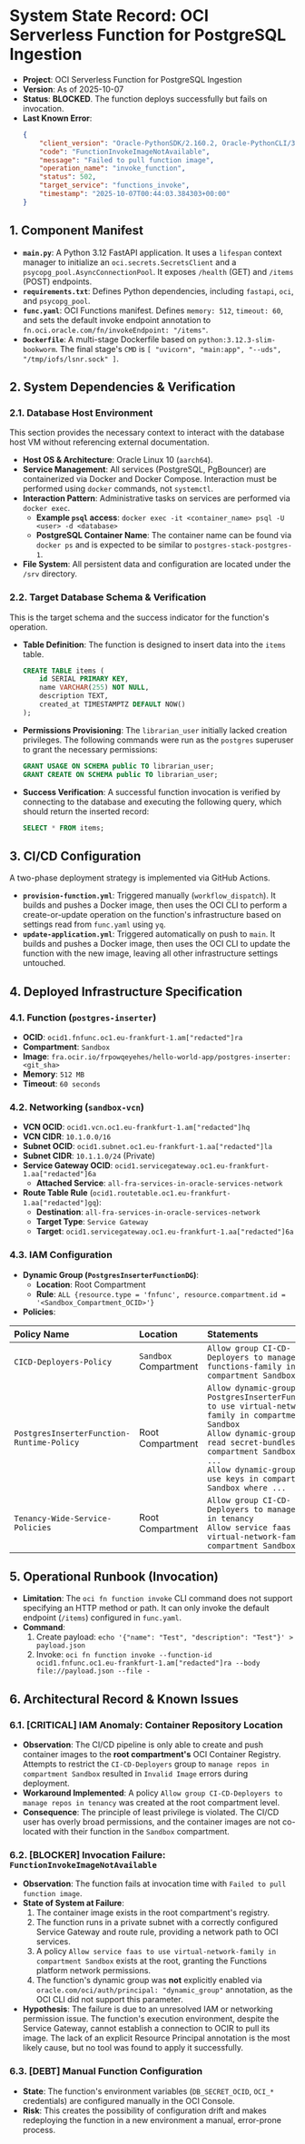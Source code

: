 
# System State Record: OCI Serverless Function for PostgreSQL Ingestion

-   **Project**: OCI Serverless Function for PostgreSQL Ingestion
-   **Version**: As of 2025-10-07
-   **Status**: **BLOCKED**. The function deploys successfully but fails on invocation.
-   **Last Known Error**:
    ```json
    {
        "client_version": "Oracle-PythonSDK/2.160.2, Oracle-PythonCLI/3.66.2",
        "code": "FunctionInvokeImageNotAvailable",
        "message": "Failed to pull function image",
        "operation_name": "invoke_function",
        "status": 502,
        "target_service": "functions_invoke",
        "timestamp": "2025-10-07T00:44:03.384303+00:00"
    }
    ```

## 1. Component Manifest

-   **`main.py`**: A Python 3.12 FastAPI application. It uses a `lifespan` context manager to initialize an `oci.secrets.SecretsClient` and a `psycopg_pool.AsyncConnectionPool`. It exposes `/health` (GET) and `/items` (POST) endpoints.
-   **`requirements.txt`**: Defines Python dependencies, including `fastapi`, `oci`, and `psycopg_pool`.
-   **`func.yaml`**: OCI Functions manifest. Defines `memory: 512`, `timeout: 60`, and sets the default invoke endpoint annotation to `fn.oci.oracle.com/fn/invokeEndpoint: "/items"`.
-   **`Dockerfile`**: A multi-stage Dockerfile based on `python:3.12.3-slim-bookworm`. The final stage's `CMD` is `[ "uvicorn", "main:app", "--uds", "/tmp/iofs/lsnr.sock" ]`.

## 2. System Dependencies & Verification

### 2.1. Database Host Environment
This section provides the necessary context to interact with the database host VM without referencing external documentation.
-   **Host OS & Architecture**: Oracle Linux 10 (`aarch64`).
-   **Service Management**: All services (PostgreSQL, PgBouncer) are containerized via Docker and Docker Compose. Interaction must be performed using `docker` commands, not `systemctl`.
-   **Interaction Pattern**: Administrative tasks on services are performed via `docker exec`.
    -   **Example `psql` access**: `docker exec -it <container_name> psql -U <user> -d <database>`
    -   **PostgreSQL Container Name**: The container name can be found via `docker ps` and is expected to be similar to `postgres-stack-postgres-1`.
-   **File System**: All persistent data and configuration are located under the `/srv` directory.

### 2.2. Target Database Schema & Verification
This is the target schema and the success indicator for the function's operation.
-   **Table Definition**: The function is designed to insert data into the `items` table.
    ```sql
    CREATE TABLE items (
        id SERIAL PRIMARY KEY,
        name VARCHAR(255) NOT NULL,
        description TEXT,
        created_at TIMESTAMPTZ DEFAULT NOW()
    );
    ```
-   **Permissions Provisioning**: The `librarian_user` initially lacked creation privileges. The following commands were run as the `postgres` superuser to grant the necessary permissions:
    ```sql
    GRANT USAGE ON SCHEMA public TO librarian_user;
    GRANT CREATE ON SCHEMA public TO librarian_user;
    ```
-   **Success Verification**: A successful function invocation is verified by connecting to the database and executing the following query, which should return the inserted record:
    ```sql
    SELECT * FROM items;
    ```

## 3. CI/CD Configuration

A two-phase deployment strategy is implemented via GitHub Actions.
-   **`provision-function.yml`**: Triggered manually (`workflow_dispatch`). It builds and pushes a Docker image, then uses the OCI CLI to perform a create-or-update operation on the function's infrastructure based on settings read from `func.yaml` using `yq`.
-   **`update-application.yml`**: Triggered automatically on push to `main`. It builds and pushes a Docker image, then uses the OCI CLI to update the function with the new image, leaving all other infrastructure settings untouched.

## 4. Deployed Infrastructure Specification

### 4.1. Function (`postgres-inserter`)
-   **OCID**: `ocid1.fnfunc.oc1.eu-frankfurt-1.am["redacted"]ra`
-   **Compartment**: `Sandbox`
-   **Image**: `fra.ocir.io/frpowqeyehes/hello-world-app/postgres-inserter:<git_sha>`
-   **Memory**: `512 MB`
-   **Timeout**: `60 seconds`

### 4.2. Networking (`sandbox-vcn`)
-   **VCN OCID**: `ocid1.vcn.oc1.eu-frankfurt-1.am["redacted"]hq`
-   **VCN CIDR**: `10.1.0.0/16`
-   **Subnet OCID**: `ocid1.subnet.oc1.eu-frankfurt-1.aa["redacted"]la`
-   **Subnet CIDR**: `10.1.1.0/24` (Private)
-   **Service Gateway OCID**: `ocid1.servicegateway.oc1.eu-frankfurt-1.aa["redacted"]6a`
    -   **Attached Service**: `all-fra-services-in-oracle-services-network`
-   **Route Table Rule** (`ocid1.routetable.oc1.eu-frankfurt-1.aa["redacted"]gq`):
    -   **Destination**: `all-fra-services-in-oracle-services-network`
    -   **Target Type**: `Service Gateway`
    -   **Target**: `ocid1.servicegateway.oc1.eu-frankfurt-1.aa["redacted"]6a`

### 4.3. IAM Configuration
-   **Dynamic Group (`PostgresInserterFunctionDG`)**:
    -   **Location**: Root Compartment
    -   **Rule**: `ALL {resource.type = 'fnfunc', resource.compartment.id = '<Sandbox_Compartment_OCID>'}`
-   **Policies**:

| Policy Name | Location | Statements |
| :--- | :--- | :--- |
| `CICD-Deployers-Policy` | `Sandbox` Compartment | `Allow group CI-CD-Deployers to manage functions-family in compartment Sandbox` |
| `PostgresInserterFunction-Runtime-Policy` | Root Compartment | `Allow dynamic-group PostgresInserterFunctionDG to use virtual-network-family in compartment Sandbox`<br>`Allow dynamic-group ... to read secret-bundles in compartment Sandbox where ...`<br>`Allow dynamic-group ... to use keys in compartment Sandbox where ...` |
| `Tenancy-Wide-Service-Policies` | Root Compartment | `Allow group CI-CD-Deployers to manage repos in tenancy`<br>`Allow service faas to use virtual-network-family in compartment Sandbox` |

## 5. Operational Runbook (Invocation)

-   **Limitation**: The `oci fn function invoke` CLI command does not support specifying an HTTP method or path. It can only invoke the default endpoint (`/items`) configured in `func.yaml`.
-   **Command**:
    1.  Create payload: `echo '{"name": "Test", "description": "Test"}' > payload.json`
    2.  Invoke: `oci fn function invoke --function-id ocid1.fnfunc.oc1.eu-frankfurt-1.am["redacted"]ra --body file://payload.json --file -`

## 6. Architectural Record & Known Issues

### 6.1. [CRITICAL] IAM Anomaly: Container Repository Location
-   **Observation**: The CI/CD pipeline is only able to create and push container images to the **root compartment's** OCI Container Registry. Attempts to restrict the `CI-CD-Deployers` group to `manage repos in compartment Sandbox` resulted in `Invalid Image` errors during deployment.
-   **Workaround Implemented**: A policy `Allow group CI-CD-Deployers to manage repos in tenancy` was created at the root compartment level.
-   **Consequence**: The principle of least privilege is violated. The CI/CD user has overly broad permissions, and the container images are not co-located with their function in the `Sandbox` compartment.

### 6.2. [BLOCKER] Invocation Failure: `FunctionInvokeImageNotAvailable`
-   **Observation**: The function fails at invocation time with `Failed to pull function image`.
-   **State of System at Failure**:
    1.  The container image exists in the root compartment's registry.
    2.  The function runs in a private subnet with a correctly configured Service Gateway and route rule, providing a network path to OCI services.
    3.  A policy `Allow service faas to use virtual-network-family in compartment Sandbox` exists at the root, granting the Functions platform network permissions.
    4.  The function's dynamic group was **not** explicitly enabled via `oracle.com/oci/auth/principal: "dynamic_group"` annotation, as the OCI CLI did not support this parameter.
-   **Hypothesis**: The failure is due to an unresolved IAM or networking permission issue. The function's execution environment, despite the Service Gateway, cannot establish a connection to OCIR to pull its image. The lack of an explicit Resource Principal annotation is the most likely cause, but no tool was found to apply it successfully.

### 6.3. [DEBT] Manual Function Configuration
-   **State**: The function's environment variables (`DB_SECRET_OCID`, `OCI_*` credentials) are configured manually in the OCI Console.
-   **Risk**: This creates the possibility of configuration drift and makes redeploying the function in a new environment a manual, error-prone process.